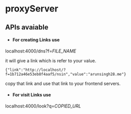 # proxyServer

## APIs avaiable

- #### For creating Links use

localhost:4000/dns?f=<i>FILE_NAME</i>

it will give a link which is refer to your value.

`{"link":"http://localhost/?f=1b712a46e53eb8f4aaf5/nsin","value":"arunsingh28.me"}`

copy that link and use that link to your frontend servers.

- #### For visit Links use

localhost:4000/look?q=<i>COPIED_URL</i>
